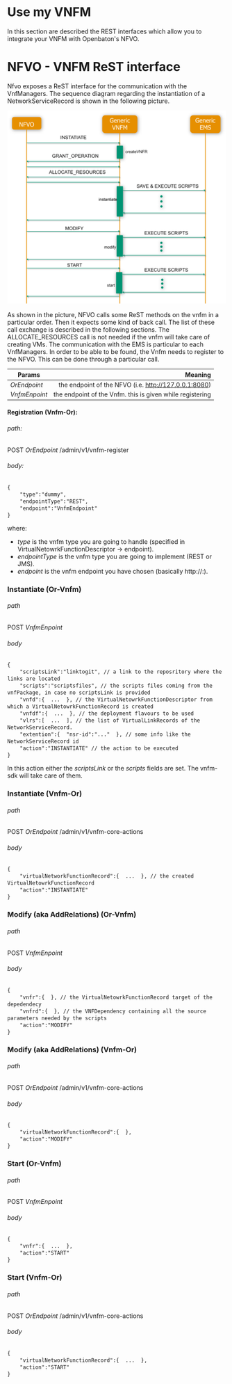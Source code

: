 # Use my VNFM

In this section are described the REST interfaces which allow you to integrate your VNFM with Openbaton's NFVO.

NFVO - VNFM ReST interface
===============================

Nfvo exposes a ReST interface for the communication with the VnfManagers. The sequence diagram regarding the instantiation of a NetworkServiceRecord is shown in the following picture.

![NFVO - VNFM ReST interface](images/sequence-diagram-v2.png)

As shown in the picture, NFVO calls some ReST methods on the vnfm in a particular order. Then it expects some kind of back call. The list of these call exchange is described in the following sections. The ALLOCATE_RESOURCES call is not needed if the vnfm will take care of creating VMs. The communication with the EMS is particular to each VnfManagers. In order to be able to be found, the Vnfm needs to register to the NFVO. This can be done through a particular call.

| Params          | Meaning       |
| -------------   | -------------:|
| _*OrEndpoint*_  | the endpoint of the NFVO (i.e. http://127.0.0.1:8080) |
| _*VnfmEnpoint*_ | the endpoint of the Vnfm. this is given while registering      |



#### Registration (Vnfm-Or):

###### path:
POST _*OrEndpoint*_ /admin/v1/vnfm-register
###### body:
```
{
    "type":"dummy",
    "endpointType":"REST",
    "endpoint":"VnfmEndpoint"
}
```
where:
* _type_ is the vnfm type you are going to handle (specified in VirtualNetowrkFunctionDescriptor → endpoint).
* _endpointType_ is the vnfm type you are going to implement (REST or JMS).
* _endpoint_ is the vnfm endpoint you have chosen (basically http://<IP>:<PORT>).

### Instantiate (Or-Vnfm)

###### path
POST _*VnfmEnpoint*_
###### body
```
{
    "scriptsLink":"linktogit", // a link to the reposritory where the links are located
    "scripts":"scriptsfiles", // the scripts files coming from the vnfPackage, in case no scriptsLink is provided
    "vnfd":{  ...  }, // the VirtualNetowrkFunctionDescriptor from which a VirtualNetowrkFunctionRecord is created
    "vnfdf":{  ...  }, // the deployment flavours to be used
    "vlrs":[  ...  ], // the list of VirtualLinkRecords of the NetworkServiceRecord.
    "extention":{  "nsr-id":"..."  }, // some info like the NetworkServiceRecord id
    "action":"INSTANTIATE" // the action to be executed
}
```

In this action either the _scriptsLink_ or the _scripts_ fields are set. The vnfm-sdk will take care of them.

### Instantiate (Vnfm-Or)

###### path
POST _*OrEndpoint*_ /admin/v1/vnfm-core-actions
###### body
```
{
    "virtualNetworkFunctionRecord":{  ...  }, // the created VirtualNetowrkFunctionRecord
    "action":"INSTANTIATE"
}
```

### Modify (aka AddRelations) (Or-Vnfm)

###### path
POST _*VnfmEnpoint*_
###### body
```
{
    "vnfr":{  }, // the VirtualNetowrkFunctionRecord target of the depedendecy
    "vnfrd":{  }, // the VNFDependency containing all the source parameters needed by the scripts
    "action":"MODIFY"
}
```

### Modify (aka AddRelations) (Vnfm-Or)

###### path
POST _*OrEndpoint*_ /admin/v1/vnfm-core-actions
###### body

```
{
    "virtualNetworkFunctionRecord":{  },
    "action":"MODIFY"
}
```

### Start (Or-Vnfm)

###### path
POST _*VnfmEnpoint*_
###### body
```
{
    "vnfr":{  ...  },
    "action":"START"
}
```

### Start (Vnfm-Or)

###### path
POST _*OrEndpoint*_ /admin/v1/vnfm-core-actions
###### body

```
{
    "virtualNetworkFunctionRecord":{  ...  },
    "action":"START"
}
```

<!---
References
-->

[or-vnfm-sequence]:images/or-vnfm-seq-dg.png

<!---
Script for open external links in a new tab
-->
<script type="text/javascript" charset="utf-8">
      // Creating custom :external selector
      $.expr[':'].external = function(obj){
          return !obj.href.match(/^mailto\:/)
                  && (obj.hostname != location.hostname);
      };
      $(function(){
        $('a:external').addClass('external');
        $(".external").attr('target','_blank');
      })
</script>
